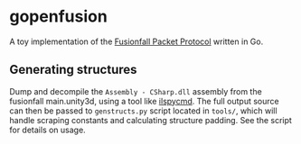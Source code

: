 # gopenfusion

A toy implementation of the [Fusionfall Packet Protocol](https://openpunk.com/pages/fusionfall-openfusion/) written in Go.

## Generating structures

Dump and decompile the `Assembly - CSharp.dll` assembly from the fusionfall main.unity3d, using a tool like [ilspycmd](https://www.nuget.org/packages/ilspycmd/). The full output source can then be passed to `genstructs.py` script located in `tools/`, which will handle scraping constants and calculating structure padding. See the script for details on usage.